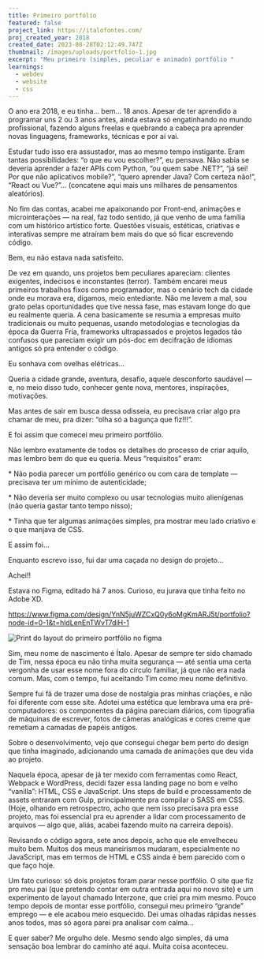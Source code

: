 ```yaml
---
title: Primeiro portfólio
featured: false
project_link: https://italofontes.com/
proj_created_year: 2018
created_date: 2023-08-28T02:12:49.747Z
thumbnail: /images/uploads/portfolio-1.jpg
excerpt: "Meu primeiro (simples, peculiar e animado) portfólio "
learnings:
  - webdev
  - website
  - css
---
```

O ano era 2018, e eu tinha... bem... 18 anos. Apesar de ter aprendido a programar uns 2 ou 3 anos antes, ainda estava só engatinhando no mundo profissional, fazendo alguns freelas e quebrando a cabeça pra aprender novas linguagens, frameworks, técnicas e por aí vai.

Estudar tudo isso era assustador, mas ao mesmo tempo instigante. Eram tantas possibilidades: “o que eu vou escolher?”, eu pensava. Não sabia se deveria aprender a fazer APIs com Python, “ou quem sabe .NET?”, “já sei! Por que não aplicativos mobile?”, “quero aprender Java? Com certeza não!”, “React ou Vue?”... (concatene aqui mais uns milhares de pensamentos aleatórios).

No fim das contas, acabei me apaixonando por Front-end, animações e microinterações — na real, faz todo sentido, já que venho de uma família com um histórico artístico forte. Questões visuais, estéticas, criativas e interativas sempre me atraíram bem mais do que só ficar escrevendo código.

Bem, eu não estava nada satisfeito.

De vez em quando, uns projetos bem peculiares apareciam: clientes exigentes, indecisos e inconstantes (terror). Também encarei meus primeiros trabalhos fixos como programador, mas o cenário tech da cidade onde eu morava era, digamos, meio entediante. Não me levem a mal, sou grato pelas oportunidades que tive nessa fase, mas estavam longe do que eu realmente queria. A cena basicamente se resumia a empresas muito tradicionais ou muito pequenas, usando metodologias e tecnologias da época da Guerra Fria, frameworks ultrapassados e projetos legados tão confusos que pareciam exigir um pós-doc em decifração de idiomas antigos só pra entender o código.

Eu sonhava com ovelhas elétricas...

Queria a cidade grande, aventura, desafio, aquele desconforto saudável — e, no meio disso tudo, conhecer gente nova, mentores, inspirações, motivações.

Mas antes de sair em busca dessa odisseia, eu precisava criar algo pra chamar de meu, pra dizer: “olha só a bagunça que fiz!!!”.

E foi assim que comecei meu primeiro portfólio.

Não lembro exatamente de todos os detalhes do processo de criar aquilo, mas lembro bem do que eu queria. Meus “requisitos” eram:

\* Não podia parecer um portfólio genérico ou com cara de template — precisava ter um mínimo de autenticidade;

\* Não deveria ser muito complexo ou usar tecnologias muito alienígenas (não queria gastar tanto tempo nisso);

\* Tinha que ter algumas animações simples, pra mostrar meu lado criativo e o que manjava de CSS.

E assim foi...

Enquanto escrevo isso, fui dar uma caçada no design do projeto...

Achei!! 

Estava no Figma, editado há 7 anos. Curioso, eu jurava que tinha feito no Adobe XD.

<https://www.figma.com/design/YnN5juWZCxQ0y6oMgKmARJ5t/portfolio?node-id=0-1&t=hldLenEnTWvT7diH-1>

[](https://www.figma.com/design/YnN5juWZCxQ0y6oMgKmARJ5t/portfolio?node-id=0-1&t=hldLenEnTWvT7diH-1)

![Print do layout do primeiro portfólio no figma](/images/uploads/figma-portfolio.png "Figma print")



Sim, meu nome de nascimento é Ítalo. Apesar de sempre ter sido chamado de Tim, nessa época eu não tinha muita segurança — até sentia uma certa vergonha de usar esse nome fora do círculo familiar, já que não era nada comum. Mas, com o tempo, fui aceitando Tim como meu nome definitivo.

Sempre fui fã de trazer uma dose de nostalgia pras minhas criações, e não foi diferente com esse site. Adotei uma estética que lembrava uma era pré-computadores: os componentes da página pareciam diários, com tipografia de máquinas de escrever, fotos de câmeras analógicas e cores creme que remetiam a camadas de papéis antigos.

Sobre o desenvolvimento, vejo que consegui chegar bem perto do design que tinha imaginado, adicionando uma camada de animações que deu vida ao projeto.

Naquela época, apesar de já ter mexido com ferramentas como React, Webpack e WordPress, decidi fazer essa landing page no bom e velho “vanilla”: HTML, CSS e JavaScript. Uns steps de build e processamento de assets entraram com Gulp, principalmente pra compilar o SASS em CSS. (Hoje, olhando em retrospectro, acho que nem isso precisava pra esse projeto, mas foi essencial pra eu aprender a lidar com processamento de arquivos — algo que, aliás, acabei fazendo muito na carreira depois).

Revisando o código agora, sete anos depois, acho que ele envelheceu muito bem. Muitos dos meus maneirismos mudaram, especialmente no JavaScript, mas em termos de HTML e CSS ainda é bem parecido com o que faço hoje.

Um fato curioso: só dois projetos foram parar nesse portfólio. O site que fiz pro meu pai (que pretendo contar em outra entrada aqui no novo site) e um experimento de layout chamado Interzone, que criei pra mim mesmo. Pouco tempo depois de montar esse portfólio, consegui meu primeiro “grande” emprego — e ele acabou meio esquecido. Dei umas olhadas rápidas nesses anos todos, mas só agora parei pra analisar com calma...

E quer saber? Me orgulho dele. Mesmo sendo algo simples, dá uma sensação boa lembrar do caminho até aqui. Muita coisa aconteceu.
